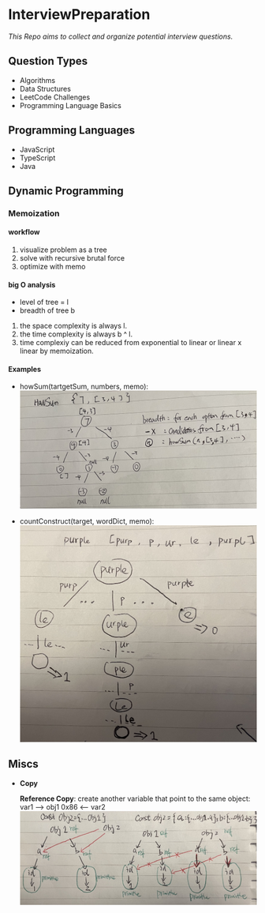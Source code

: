 # InterviewPreparation

_This Repo aims to collect and organize potential interview questions._

## Question Types

- Algorithms
- Data Structures
- LeetCode Challenges
- Programming Language Basics

## Programming Languages

- JavaScript
- TypeScript
- Java

## Dynamic Programming

### Memoization

#### workflow

1. visualize problem as a tree
2. solve with recursive brutal force
3. optimize with memo

#### big O analysis

- level of tree = l
- breadth of tree b

1. the space complexity is always l.
2. the time complexity is always b ^ l.
3. time complexiy can be reduced from exponential to linear or linear x linear by memoization.

#### Examples

- howSum(tartgetSum, numbers, memo):
  ![image](./assets/howSum.jpg)

- countConstruct(target, wordDict, memo):
  ![image](./assets/countConstruct.jpg)

## Miscs

- **Copy**

  **Reference Copy**: create another variable that point to the same object: var1 --> obj1 0x86 <-- var2
  ![image](./assets/copy.jpg)
